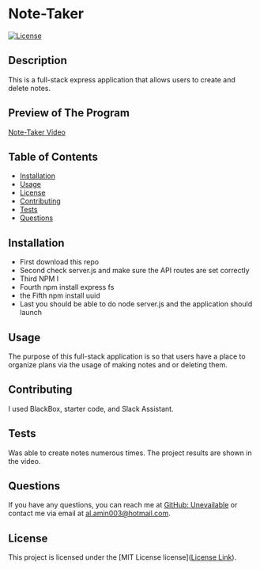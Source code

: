 # Note-Taker
[![License](https://img.shields.io/badge/license-MIT%20License-brightgreen)](https://opensource.org/licenses/MIT)



## Description
This is a full-stack express application that allows users to create and delete notes.

## Preview of The Program
[Note-Taker Video](https://note-taker-nb5v.onrender.com)


## Table of Contents
- [Installation](#installation)
- [Usage](#usage)
- [License](#license)
- [Contributing](#contributing)
- [Tests](#tests)
- [Questions](#questions)

## Installation
* First download this repo
* Second check server.js and make sure the API routes are set correctly 
* Third NPM I
* Fourth npm install express fs
* the Fifth npm install uuid
* Last you should be able to do node server.js and the application should launch

## Usage
The purpose of this full-stack application is so that users have a place to organize plans via the usage of making notes and or deleting them.

## Contributing
I used BlackBox, starter code, and Slack Assistant. 

## Tests
Was able to create notes numerous times. The project results are shown in the video.

## Questions
If you have any questions, you can reach me at [GitHub: Unevailable](https://github.com/Unevailable) or contact me via email at al.amin003@hotmail.com.

## License
This project is licensed under the [MIT License license]([License Link](https://opensource.org/licenses/mit)).
